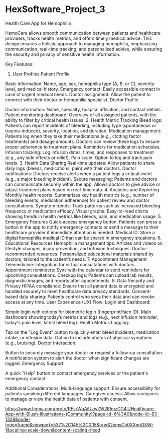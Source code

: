 # HexSoftware_Project_3
Health Care App for Hemophilia

HemoCare allows smooth communication between patients and healthcare providers, tracks health metrics, and offers timely medical advice.
This design ensures a holistic approach to managing hemophilia, emphasizing communication, real-time tracking, and personalized advice, 
while ensuring the security and privacy of sensitive health information.

Key Features:
1. User Profiles
Patient Profile

Basic information: Name, age, sex, hemophilia type (A, B, or C), severity level, and medical history.
Emergency contact: Easily accessible contact in case of urgent medical needs.
Doctor assignment: Allow the patient to connect with their doctor or hemophilia specialist.
Doctor Profile

Doctor information: Name, specialty, hospital affiliation, and contact details.
Patient monitoring dashboard: Overview of all assigned patients, with the ability to filter by critical health issues.
2. Health Metric Tracking
Bleed logs: Patients can report incidents of bleeding, including type (spontaneous or trauma-induced), severity, location, and duration.
Medication management:
Patients log when they take their medications (e.g., clotting factor treatments) and dosage amounts.
Doctors can review these logs to ensure proper adherence to treatment plans.
Reminders for medication schedules.
Infusion tracking: Log infusion dates, times, and responses to treatment (e.g., any side effects or relief).
Pain scale: Option to log and track pain levels.
3. Health Data Sharing
Real-time updates: Allow patients to share daily logs (bleeds, medications, pain) with their doctors.
Doctor notifications: Doctors receive alerts when a patient logs a critical event (e.g., a major bleeding incident).
Secure messaging:
Patients and doctors can communicate securely within the app.
Allows doctors to give advice or adjust treatment plans based on real-time data.
4. Analytics and Reporting
Monthly health reports: Summarizes key health metrics (e.g., number of bleeding events, medication adherence) for patient review and doctor consultations.
Symptom trends: Track patterns such as increased bleeding frequency or medication efficacy.
Visual graphs: Easy-to-read charts showing trends in health metrics like bleeds, pain, and medication usage.
5. Emergency Features
Quick-access emergency button: Patients can press a button in the app to notify emergency contacts or send a message to their healthcare provider if immediate attention is needed.
Medical ID: Store a digital hemophilia medical ID that can be shared in emergency situations.
6. Educational Resources
Hemophilia management tips: Articles and videos on lifestyle changes, injury prevention, and infusion techniques.
Doctor-recommended resources: Personalized educational materials shared by doctors, tailored to the patient’s needs.
7. Appointment Management
Telemedicine: Integration for virtual consultations with doctors.
Appointment reminders: Sync with the calendar to send reminders for upcoming consultations.
Checkup logs: Patients can upload lab results, diagnostic images, and reports after appointments.
8. Data Security and Privacy
HIPAA compliance: Ensure that all patient data is encrypted and handled securely to meet healthcare data privacy standards.
Consent-based data sharing: Patients control who sees their data and can revoke access at any time.
User Experience (UX) Flow:
Login and Dashboard:

Simple login with options for biometric login (fingerprint/face ID).
Main dashboard showing today’s metrics and logs (e.g., next infusion reminder, today's pain level, latest bleed log).
Health Metrics Logging:

Tap on the "Log Event" button to quickly enter bleed incidents, medication intake, or infusion data.
Option to include photos of physical symptoms (e.g., bruising).
Doctor Interaction:

Button to securely message your doctor or request a follow-up consultation.
A notification system to alert the doctor when significant changes are logged.
Emergency Support:

A quick "Help" button to contact emergency services or the patient's emergency contact.

Additional Considerations:
Multi-language support: Ensure accessibility for patients speaking different languages.
Caregiver access: Allow caregivers to manage or view the health data of patients with consent.

https://www.figma.com/proto/RFsrWqAiUzwZW2IRmzCG4T/Healthcare-App-with-Blush-Illustrations-(Community)?page-id=6%3A0&node-id=83-1328&node-type=frame&viewport=537%2C145%2C0.15&t=wS2xmsCh0XXnnOXW-1&scaling=scale-down&content-scaling=fixed
